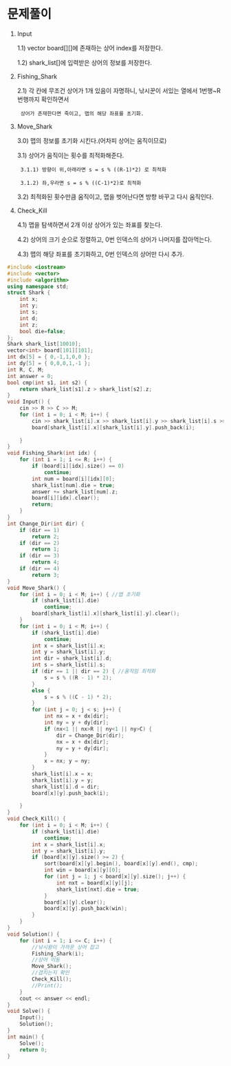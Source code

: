 # 문제풀이
 1. Input
 
	1.1) vector<int> board[][]에 존재하는 상어 index를 저장한다.
  
	1.2) shark_list[]에 입력받은 상어의 정보를 저장한다.
  
2. Fishing_Shark

	2.1) 각 칸에 무조건 상어가 1개 있음이 자명하니, 낚시꾼이 서있는 열에서 1번행~R번행까지 확인하면서 
  
		상어가 존재한다면 죽이고, 맵의 해당 좌표를 초기화.
    
3. Move_Shark

	3.0) 맵의 정보를 초기화 시킨다.(어차피 상어는 움직이므로)
  
	3.1) 상어가 움직이는 횟수를 최적화해준다.
  
		3.1.1) 방향이 위,아래라면 s = s % ((R-1)*2) 로 최적화
    
		3.1.2) 좌,우라면 s = s % ((C-1)*2)로 최적화
    
	3.2) 최적화된 횟수만큼 움직이고, 맵을 벗어난다면 방향 바꾸고 다시 움직인다.
  
4. Check_Kill

	4.1) 맵을 탐색하면서 2개 이상 상어가 있는 좌표를 찾는다.
  
	4.2) 상어의 크기 순으로 정렬하고, 0번 인덱스의 상어가 나머지를 잡아먹는다.
  
	4.3) 맵의 해당 좌표를 초기화하고, 0번 인덱스의 상어만 다시 추가.
  
```cpp
#include <iostream>
#include <vector>
#include <algorithm>
using namespace std;
struct Shark {
	int x;
	int y;
	int s;
	int d;
	int z;
	bool die=false;
};
Shark shark_list[10010];
vector<int> board[101][101];
int dx[5] = { 0,-1,1,0,0 };
int dy[5] = { 0,0,0,1,-1 };
int R, C, M;
int answer = 0;
bool cmp(int s1, int s2) {
	return shark_list[s1].z > shark_list[s2].z;
}
void Input() {
	cin >> R >> C >> M;
	for (int i = 0; i < M; i++) {
		cin >> shark_list[i].x >> shark_list[i].y >> shark_list[i].s >> shark_list[i].d >> shark_list[i].z;
		board[shark_list[i].x][shark_list[i].y].push_back(i);
	
	}
}
void Fishing_Shark(int idx) {
	for (int i = 1; i <= R; i++) {
		if (board[i][idx].size() == 0)
			continue;
		int num = board[i][idx][0];
		shark_list[num].die = true;
		answer += shark_list[num].z;
		board[i][idx].clear();
		return;
	}
}
int Change_Dir(int dir) {
	if (dir == 1)
		return 2;
	if (dir == 2)
		return 1;
	if (dir == 3)
		return 4;
	if (dir == 4)
		return 3;
}
void Move_Shark() {
	for (int i = 0; i < M; i++) { //맵 초기화
		if (shark_list[i].die)
			continue;
		board[shark_list[i].x][shark_list[i].y].clear();
	}
	for (int i = 0; i < M; i++) {
		if (shark_list[i].die)
			continue;
		int x = shark_list[i].x;
		int y = shark_list[i].y;
		int dir = shark_list[i].d;
		int s = shark_list[i].s;
		if (dir == 1 || dir == 2) { //움직임 최적화
			s = s % ((R - 1) * 2);
		}
		else {
			s = s % ((C - 1) * 2);
		}
		for (int j = 0; j < s; j++) {
			int nx = x + dx[dir];
			int ny = y + dy[dir];
			if (nx<1 || nx>R || ny<1 || ny>C) {
				dir = Change_Dir(dir);
				nx = x + dx[dir];
				ny = y + dy[dir];
			}
			x = nx; y = ny;
		}
		shark_list[i].x = x;
		shark_list[i].y = y;
		shark_list[i].d = dir;
		board[x][y].push_back(i);
		
	}
}
void Check_Kill() {
	for (int i = 0; i < M; i++) {
		if (shark_list[i].die)
			continue;
		int x = shark_list[i].x;
		int y = shark_list[i].y;
		if (board[x][y].size() >= 2) {
			sort(board[x][y].begin(), board[x][y].end(), cmp);
			int win = board[x][y][0];
			for (int j = 1; j < board[x][y].size(); j++) {
				int nxt = board[x][y][j];
				shark_list[nxt].die = true;
			}
			board[x][y].clear();
			board[x][y].push_back(win);
		}
	}
}
void Solution() {
	for (int i = 1; i <= C; i++) {
		//낚시왕이 가까운 상어 잡고
		Fishing_Shark(i);
		//상어 이동
		Move_Shark();
		//겹치는지 확인
		Check_Kill();
		//Print();
	}
	cout << answer << endl;
}
void Solve() {
	Input();
	Solution();
}
int main() {
	Solve();
	return 0;
}
```
